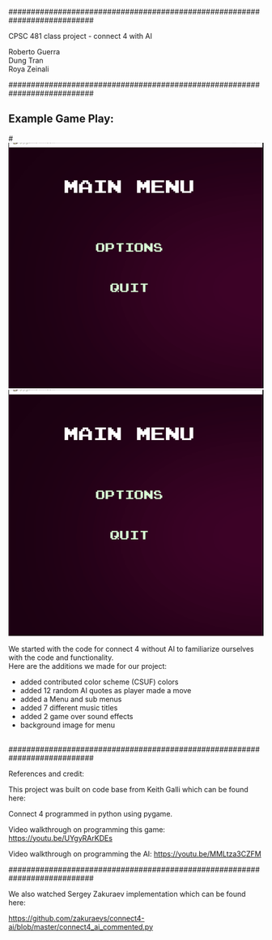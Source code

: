 ###########################################################################

CPSC 481 class project -  connect 4 with AI

Roberto Guerra<br>
Dung Tran<br>
Roya Zeinali<br>

###########################################################################

## Example Game Play:
#<img src="game_play.gif" alt="connect 4">
![game_play](https://github.com/RobertGuerra/CPSC_481_Connect4/blob/main/game_play.gif)

We started with the code for connect 4 without AI to familiarize ourselves with the code and functionality.<br>
Here are the additions we made for our project:
 - added contributed color scheme (CSUF) colors
 - added 12 random AI quotes as player made a move 
 - added a Menu and sub menus
 - added 7 different music titles
 - added 2 game over sound effects
 - background image for menu<br><br>


###########################################################################

References and credit:

This project was built on code base from Keith Galli which can be found here:

Connect 4 programmed in python using pygame.

Video walkthrough on programming this game: https://youtu.be/UYgyRArKDEs

Video walkthrough on programming the AI: https://youtu.be/MMLtza3CZFM

###########################################################################

We also watched Sergey Zakuraev implementation which can be found here:

https://github.com/zakuraevs/connect4-ai/blob/master/connect4_ai_commented.py

